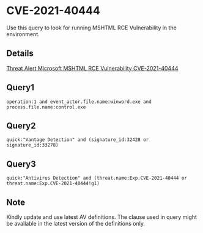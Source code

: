 # CVE-2021-40444

Use this query to look for running MSHTML RCE Vulnerability in the environment. 

## Details

[Threat Alert Microsoft MSHTML RCE Vulnerability CVE-2021-40444](https://www.broadcom.com/support/security-center/protection-bulletin#bltda635ffa6868cbde_en-us)

## Query1

```
operation:1 and event_actor.file.name:winword.exe and process.file.name:control.exe

```
## Query2

```
quick:"Vantage Detection" and (signature_id:32428 or signature_id:33278)

```

## Query3

```
quick:"Antivirus Detection" and (threat.name:Exp.CVE-2021-40444 or threat.name:Exp.CVE-2021-40444!g1)

```
## Note
Kindly update and use latest AV definitions.
The clause used in query might be available in the latest version of the definitions only.
